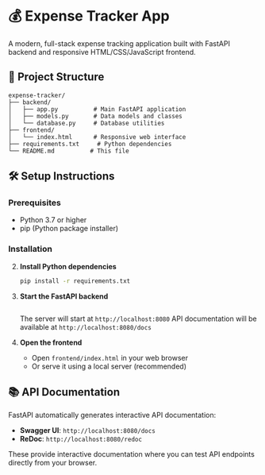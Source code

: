 # 💰 Expense Tracker App

A modern, full-stack expense tracking application built with FastAPI backend and responsive HTML/CSS/JavaScript frontend.

## 📁 Project Structure

```
expense-tracker/
├── backend/
│   ├── app.py          # Main FastAPI application
│   ├── models.py       # Data models and classes
│   └── database.py     # Database utilities
├── frontend/
│   └── index.html      # Responsive web interface
├── requirements.txt     # Python dependencies
└── README.md          # This file
```

## 🛠️ Setup Instructions

### Prerequisites
- Python 3.7 or higher
- pip (Python package installer)

### Installation

2. **Install Python dependencies**
   ```bash
   pip install -r requirements.txt
   ```

3. **Start the FastAPI backend**
   ```bash
   
   ```
   The server will start at `http://localhost:8080`
   API documentation will be available at `http://localhost:8080/docs`

4. **Open the frontend**
   - Open `frontend/index.html` in your web browser
   - Or serve it using a local server (recommended)



## 📚 API Documentation

FastAPI automatically generates interactive API documentation:

- **Swagger UI**: `http://localhost:8080/docs`
- **ReDoc**: `http://localhost:8080/redoc`

These provide interactive documentation where you can test API endpoints directly from your browser.
